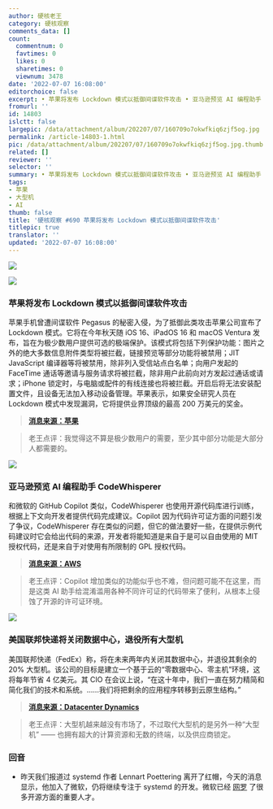 ```yaml
---
author: 硬核老王
category: 硬核观察
comments_data: []
count:
  commentnum: 0
  favtimes: 0
  likes: 0
  sharetimes: 0
  viewnum: 3478
date: '2022-07-07 16:08:00'
editorchoice: false
excerpt: • 苹果将发布 Lockdown 模式以抵御间谍软件攻击 • 亚马逊预览 AI 编程助手 CodeWhisperer • 美国联邦快递将关闭数据中心，退役所有主机
fromurl: ''
id: 14803
islctt: false
largepic: /data/attachment/album/202207/07/160709o7okwfkiq6zjf5og.jpg
permalink: /article-14803-1.html
pic: /data/attachment/album/202207/07/160709o7okwfkiq6zjf5og.jpg.thumb.jpg
related: []
reviewer: ''
selector: ''
summary: • 苹果将发布 Lockdown 模式以抵御间谍软件攻击 • 亚马逊预览 AI 编程助手 CodeWhisperer • 美国联邦快递将关闭数据中心，退役所有主机
tags:
- 苹果
- 大型机
- AI
thumb: false
title: '硬核观察 #690 苹果将发布 Lockdown 模式以抵御间谍软件攻击'
titlepic: true
translator: ''
updated: '2022-07-07 16:08:00'
---
```


![](/data/attachment/album/202207/07/160709o7okwfkiq6zjf5og.jpg)


![](/data/attachment/album/202207/07/160721czqbl2f76sjzsnb6.jpg)


### 苹果将发布 Lockdown 模式以抵御间谍软件攻击


苹果手机曾遭间谍软件 Pegasus 的秘密入侵，为了抵御此类攻击苹果公司宣布了 Lockdown 模式。它将在今年秋天随 iOS 16、iPadOS 16 和 macOS Ventura 发布，旨在为极少数用户提供可选的极端保护。该模式将包括下列保护功能：图片之外的绝大多数信息附件类型将被拦截，链接预览等部分功能将被禁用；JIT JavaScript 编译器等将被禁用，除非列入受信站点白名单；向用户发起的 FaceTime 通话等邀请与服务请求将被拦截，除非用户此前向对方发起过通话或请求；iPhone 锁定时，与电脑或配件的有线连接也将被拦截。开启后将无法安装配置文件，且设备无法加入移动设备管理。苹果表示，如果安全研究人员在 Lockdown 模式中发现漏洞，它将提供业界顶级的最高 200 万美元的奖金。



> 
> **[消息来源：苹果](https://www.apple.com.cn/newsroom/2022/07/apple-expands-commitment-to-protect-users-from-mercenary-spyware/)**
> 
> 
> 



> 
> 老王点评：我觉得这不算是极少数用户的需要，至少其中部分功能是大部分人都需要的。
> 
> 
> 


![](/data/attachment/album/202207/07/160738bpqmligmwmkglqp1.jpg)


### 亚马逊预览 AI 编程助手 CodeWhisperer


和微软的 GitHub Copilot 类似，CodeWhisperer 也使用开源代码库进行训练，根据上下文向开发者提供代码完成建议。Copilot 因为代码许可证方面的问题引发了争议，CodeWhisperer 存在类似的问题，但它的做法要好一些，在提供示例代码建议时它会给出代码的来源，开发者将能知道是来自于是可以自由使用的 MIT 授权代码，还是来自于对使用有所限制的 GPL 授权代码。



> 
> **[消息来源：AWS](https://aws.amazon.com/cn/codewhisperer/)**
> 
> 
> 



> 
> 老王点评：Copilot 增加类似的功能似乎也不难，但问题可能不在这里，而是这类 AI 助手给混淆滥用各种不同许可证的代码带来了便利，从根本上侵蚀了开源的许可证环境。
> 
> 
> 


![](/data/attachment/album/202207/07/160753qzyk3wehzhccuocw.jpg)


### 美国联邦快递将关闭数据中心，退役所有大型机


美国联邦快递（FedEx）称，将在未来两年内关闭其数据中心，并退役其剩余的 20% 大型机。该公司的目标是建立一个基于云的“零数据中心、零主机”环境，这将每年节省 4 亿美元。其 CIO 在会议上说，“在这十年中，我们一直在努力精简和简化我们的技术和系统。……我们将把剩余的应用程序转移到云原生结构。”



> 
> **[消息来源：Datacenter Dynamics](https://www.datacenterdynamics.com/en/news/fedex-to-close-data-centers-retire-all-mainframes-by-2024-saving-400m/)**
> 
> 
> 



> 
> 老王点评：大型机越来越没有市场了，不过取代大型机的是另外一种“大型机” —— 也拥有超大的计算资源和无数的终端，以及供应商锁定。
> 
> 
> 


### 回音


* 昨天我们报道过 systemd 作者 Lennart Poettering 离开了红帽，今天的消息显示，他加入了微软，仍将继续专注于 systemd 的开发。微软已经 [网罗](https://www.phoronix.com/scan.php?page=news_item&px=Systemd-Creator-Microsoft) 了很多开源方面的重要人才。